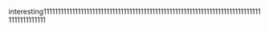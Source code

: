 interesting11111111111111111111111111111111111111111111111111111111111111111111111111111111111111111
